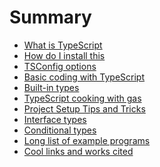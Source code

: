 # Summary

* [What is TypeScript](what-is-typescript.md) <X>
* [How do I install this](install.md) <X>
* [TSConfig options](tsconfig.md) 
* [Basic coding with TypeScript](basic-coding.md)
* [Built-in types](built-in.md)
* [TypeScript cooking with gas](gas.md)
* [Project Setup Tips and Tricks](project-setup.md)
* [Interface types](interface.md)
* [Conditional types](conditional-types.md)
* [Long list of example programs](example.md)
* [Cool links and works cited](links.md) <X>
